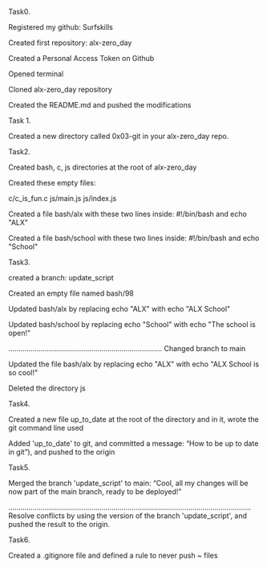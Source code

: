 Task0.

Registered my github: Surfskills

Created first repository: alx-zero_day

Created a Personal Access Token on Github

Opened terminal

Cloned alx-zero_day repository

Created the README.md and pushed the modifications

Task 1.

Created a new directory called 0x03-git in your alx-zero_day repo.

Task2.

Created bash, c, js directories at the root of alx-zero_day

Created these empty files:

c/c_is_fun.c
js/main.js
js/index.js

Created a file bash/alx with these two lines inside: #!/bin/bash and echo "ALX"

Created a file bash/school with these two lines inside: #!/bin/bash and echo "School"

Task3.

created a branch: update_script

Created an empty file named bash/98

Updated bash/alx by replacing echo "ALX" with echo "ALX School"

Updated bash/school by replacing echo "School" with echo "The school is open!"

............................................................................
Changed branch to main

Updated the file bash/alx by replacing echo "ALX" with echo "ALX School is so cool!"

Deleted the directory js

Task4.

Created a new file up_to_date at the root of the directory and in it, wrote the git command line used

Added 'up_to_date' to git, and committed a message: “How to be up to date in git”), and pushed to the origin

Task5.

Merged the branch 'update_script' to main: “Cool, all my changes will be now part of the main branch, ready to be deployed!”

........................................................................................................................
Resolve conflicts by using the version of the branch 'update_script', and pushed the result to the origin.


Task6.

Created a .gitignore file and defined a rule to never push ~ files












